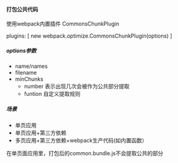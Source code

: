 #### 打包公共代码
使用webpack内置插件 CommonsChunkPlugin

plugins: [
    new webpack.optimize.CommonsChunkPlugin(options)
]

##### options参数
- name/names
- filename
- minChunks
    + number 表示出现几次会被作为公共部分提取
    + funtion 自定义提取规则

##### 场景
- 单页应用
- 单页应用+第三方依赖
- 多页应用+第三方依赖+webpack生产代码(如内置函数）

在单页面应用里，打包后的common.bundle.js不会提取公共的部分